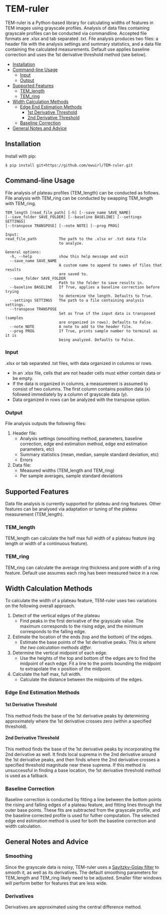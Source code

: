 # TEM-ruler
TEM-ruler is a Python-based library for calculating widths of features in TEM images using grayscale profiles. Analysis of data files containing grayscale profiles can be conducted via commandline. Accepted file formats are .xlsx and tab separated .txt. File analysis produces two files: a header file with the analysis settings and summary statistics, and a data file containing the calculated measurements. Default use applies baseline correction and uses the 1st derivative threshold method (see below).

- [Installation](https://github.com/ewuirl/TEM-ruler#installation)
- [Command-line Usage](https://github.com/ewuirl/TEM-ruler#command-line-usage)
  - [Input](https://github.com/ewuirl/TEM-ruler#input)
  - [Output](https://github.com/ewuirl/TEM-ruler#output)
- [Supported Features](https://github.com/ewuirl/TEM-ruler#supported-features)
  - [TEM_length](https://github.com/ewuirl/TEM-ruler#tem_length)
  - [TEM_ring](https://github.com/ewuirl/TEM-ruler#tem_ring)
- [Width Calculation Methods](https://github.com/ewuirl/TEM-ruler#width-calculation-methods)
  - [Edge End Estimation Methods](https://github.com/ewuirl/TEM-ruler#edge-end-estimation-methods)
    - [1st Derivative Threshold](https://github.com/ewuirl/TEM-ruler#1st-derivative-threshold)
    - [2nd Derivative Threshold](https://github.com/ewuirl/TEM-ruler#2nd-derivative-threshold)
  - [Baseline Correction](https://github.com/ewuirl/TEM-ruler#baseline-correction)
- [General Notes and Advice](https://github.com/ewuirl/TEM-ruler#-general-notes-and-advice)

## Installation
Install with pip:
```shell
$ pip install git+https://github.com/ewuirl/TEM-ruler.git
```
## Command-line Usage
File analysis of plateau profiles (TEM_length) can be conducted as follows. File analysis with TEM_ring can be conducted by swapping TEM_length with TEM_ring.
```
TEM_length [read_file_path] [-h] [--save_name SAVE_NAME]
[--save_folder SAVE_FOLDER] [--baseline BASELINE] [--settings SETTINGS]
[--transpose TRANSPOSE] [--note NOTE] [--prog PROG]

Input:
read_file_path          The path to the .xlsx or .txt data file
                        to analyze.

General options:
  -h, --help            show this help message and exit
  --save_name SAVE_NAME
                        A custom name to append to names of files that results
                        are saved to.
  --save_folder SAVE_FOLDER
                        Path to the folder to save results in.
  --baseline BASELINE   If True, applies a baseline correction before trying
                        to determine the length. Defaults to True.
  --settings SETTINGS   The path to a file containing analysis settings.
  --transpose TRANSPOSE
                        Set as True if the input data is transposed (samples
                        are organized in rows). Defaults to False.
  --note NOTE           A note to add to the header file.
  --prog PROG           If True, prints sample number to terminal as it is
                        being analyzed. Defaults to False.

```
### Input
.xlsx or tab separated .txt files, with data organized in columns or rows.
- In an .xlsx file, cells that are not header cells must either contain data or be empty.
- If the data is organized in columns, a measurement is assumed to consist of two columns. The first column contains position data (x) followed immediately by a column of grayscale data (y).
- Data organized in rows can be analyzed with the transpose option.

### Output
File analysis outputs the following files:
1. Header file:
   - Analysis settings (smoothing method, parameters, baseline correction, edge end estimation method, edge end estimation parameters, etc)
   - Summary statistics (mean, median, sample standard deviation, etc)
   - Errors
2. Data file:
   - Measured widths (TEM_length and TEM_ring)
   - Per sample averages, sample standard deviations

## Supported Features
Data file analysis is currently supported for plateau and ring features. Other features can be analysed via adaptation or tuning of the plateau measurement (TEM_length).

### TEM_length
TEM_length can calculate the half max full width of a plateau feature (eg length or width of a continuous feature).

### TEM_ring
TEM_ring can calculate the average ring thickness and pore width of a ring feature. Default use assumes each ring has been measured twice in a row.

## Width Calculation Methods
To calculate the width of a plateau feature, TEM-ruler uses two variations on the following overall approach.
1. Detect of the vertical edges of the plateau
   - Find peaks in the first derivative of the grayscale value. The maximum corresponds to the rising edge, and the minimum corresponds to the falling edge.
2. Estimate the location of the ends (top and the bottom) of the edges.
   - Estimate the base points of the 1st derivative peaks. *This is where the two calculation methods differ.*
3. Determine the vertical midpoint of each edge.
   - Use the heights of the top and bottom of the edges are to find the midpoint of each edge. Fit a line to the points bounding the midpoint to extrapolate the x position of the midpoint.
4. Calculate the half max, full width.
   - Calculate the distance between the midpoints of the edges.

### Edge End Estimation Methods
#### 1st Derivative Threshold
This method finds the base of the 1st derivative peaks by determining approximately where the 1st derivative crosses zero (within a specified threshold).

#### 2nd Derivative Threshold
This method finds the base of the 1st derivative peaks by incorporating the 2nd derivative as well. It finds local suprema in the 2nd derivative around the 1st derivative peaks, and then finds where the 2nd derivative crosses a specified threshold magnitude near these suprema. If this method is unsuccessful in finding a base location, the 1st derivative threshold method is used as a fallback.

### Baseline Correction
Baseline correction is conducted by fitting a line between the bottom points the rising and falling edges of a plateau feature, and fitting lines through the outer base points. These fits are subtracted from the grayscale profile, and the baseline corrected profile is used for futher computation. The selected edge end estimation method is used for both the baseline correction and width calculation.

## General Notes and Advice
### Smoothing
Since the grayscale data is noisy, TEM-ruler uses a <a href="https://docs.scipy.org/doc/scipy/reference/generated/scipy.signal.savgol_filter.html">Savitzky-Golay filter<a> to smooth it, as well as its derivatives. The default smoothing parameters for TEM_length and TEM_ring likely need to be adjusted. Smaller filter windows will perform better for features that are less wide.
### Derivatives
Derivatives are approximated using the central difference method.
